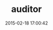 ---
layout: post
title:  "auditor"
repo:   "nearinfinity/auditor"
date:   2015-02-18 17:00:42
gemurl: http://github.com/nearinfinity/auditor
---